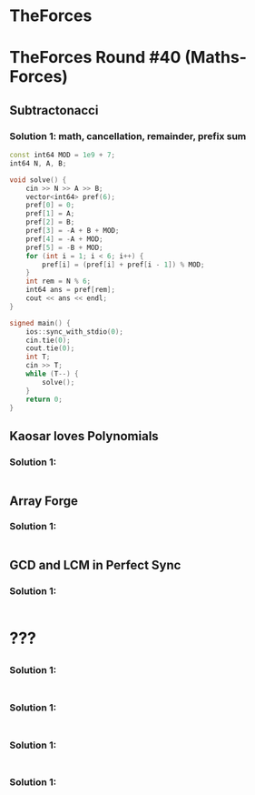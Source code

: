 # TheForces

# TheForces Round #40 (Maths-Forces)

## Subtractonacci

### Solution 1: math, cancellation, remainder, prefix sum

```cpp
const int64 MOD = 1e9 + 7;
int64 N, A, B;

void solve() {
    cin >> N >> A >> B;
    vector<int64> pref(6);
    pref[0] = 0;
    pref[1] = A;
    pref[2] = B;
    pref[3] = -A + B + MOD;
    pref[4] = -A + MOD;
    pref[5] = -B + MOD;
    for (int i = 1; i < 6; i++) {
        pref[i] = (pref[i] + pref[i - 1]) % MOD;
    }
    int rem = N % 6;
    int64 ans = pref[rem];
    cout << ans << endl;
}

signed main() {
    ios::sync_with_stdio(0);
    cin.tie(0);
    cout.tie(0);
    int T;
    cin >> T;
    while (T--) {
        solve();
    }
    return 0;
}
```

## Kaosar loves Polynomials

### Solution 1: 

```cpp

```

## Array Forge

### Solution 1: 

```cpp

```

## GCD and LCM in Perfect Sync

### Solution 1: 

```cpp

```

# ???

## 

### Solution 1: 

```cpp

```

## 

### Solution 1: 

```cpp

```

## 

### Solution 1: 

```cpp

```

## 

### Solution 1: 

```cpp

```